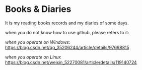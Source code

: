 # Books & Diaries

It is my reading books records and my diaries of some days.

when you do not know how to use github, please refers to it:

*when you operate on Windows*:
https://blog.csdn.net/qq_35206244/article/details/97698815

*when you operate on Linux*
https://blog.csdn.net/weixin_52270081/article/details/119140724
